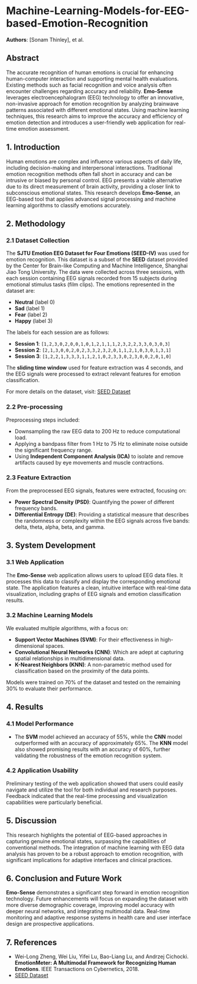 # Machine-Learning-Models-for-EEG-based-Emotion-Recognition

**Authors**: [Sonam Thinley], et al.

## Abstract

The accurate recognition of human emotions is crucial for enhancing human-computer interaction and supporting mental health evaluations. Existing methods such as facial recognition and voice analysis often encounter challenges regarding accuracy and reliability. **Emo-Sense** leverages electroencephalogram (EEG) technology to offer an innovative, non-invasive approach for emotion recognition by analyzing brainwave patterns associated with different emotional states. Using machine learning techniques, this research aims to improve the accuracy and efficiency of emotion detection and introduces a user-friendly web application for real-time emotion assessment.

## 1. Introduction

Human emotions are complex and influence various aspects of daily life, including decision-making and interpersonal interactions. Traditional emotion recognition methods often fall short in accuracy and can be intrusive or biased by personal control. EEG presents a viable alternative due to its direct measurement of brain activity, providing a closer link to subconscious emotional states. This research develops **Emo-Sense**, an EEG-based tool that applies advanced signal processing and machine learning algorithms to classify emotions accurately.

## 2. Methodology

### 2.1 Dataset Collection

The **SJTU Emotion EEG Dataset for Four Emotions (SEED-IV)** was used for emotion recognition. This dataset is a subset of the **SEED** dataset provided by the Center for Brain-like Computing and Machine Intelligence, Shanghai Jiao Tong University. The data were collected across three sessions, with each session containing EEG signals recorded from 15 subjects during emotional stimulus tasks (film clips). The emotions represented in the dataset are:

- **Neutral** (label 0)
- **Sad** (label 1)
- **Fear** (label 2)
- **Happy** (label 3)

The labels for each session are as follows:

- **Session 1**: `[1,2,3,0,2,0,0,1,0,1,2,1,1,1,2,3,2,2,3,3,0,3,0,3]`
- **Session 2**: `[2,1,3,0,0,2,0,2,3,3,2,3,2,0,1,1,2,1,0,3,0,1,3,1]`
- **Session 3**: `[1,2,2,1,3,3,3,1,1,2,1,0,2,3,3,0,2,3,0,0,2,0,1,0]`

The **sliding time window** used for feature extraction was 4 seconds, and the EEG signals were processed to extract relevant features for emotion classification.

For more details on the dataset, visit: [SEED Dataset](http://bcmi.sjtu.edu.cn/~seed/)

### 2.2 Pre-processing

Preprocessing steps included:

- Downsampling the raw EEG data to 200 Hz to reduce computational load.
- Applying a bandpass filter from 1 Hz to 75 Hz to eliminate noise outside the significant frequency range.
- Using **Independent Component Analysis (ICA)** to isolate and remove artifacts caused by eye movements and muscle contractions.

### 2.3 Feature Extraction

From the preprocessed EEG signals, features were extracted, focusing on:

- **Power Spectral Density (PSD)**: Quantifying the power of different frequency bands.
- **Differential Entropy (DE)**: Providing a statistical measure that describes the randomness or complexity within the EEG signals across five bands: delta, theta, alpha, beta, and gamma.

## 3. System Development

### 3.1 Web Application

The **Emo-Sense** web application allows users to upload EEG data files. It processes this data to classify and display the corresponding emotional state. The application features a clean, intuitive interface with real-time data visualization, including graphs of EEG signals and emotion classification results.

### 3.2 Machine Learning Models

We evaluated multiple algorithms, with a focus on:

- **Support Vector Machines (SVM)**: For their effectiveness in high-dimensional spaces.
- **Convolutional Neural Networks (CNN)**: Which are adept at capturing spatial relationships in multidimensional data.
- **K-Nearest Neighbors (KNN)**: A non-parametric method used for classification based on the proximity of the data points.

Models were trained on 70% of the dataset and tested on the remaining 30% to evaluate their performance.

## 4. Results

### 4.1 Model Performance

- The **SVM** model achieved an accuracy of 55%, while the **CNN** model outperformed with an accuracy of approximately 65%. The **KNN** model also showed promising results with an accuracy of 60%, further validating the robustness of the emotion recognition system.

### 4.2 Application Usability

Preliminary testing of the web application showed that users could easily navigate and utilize the tool for both individual and research purposes. Feedback indicated that the real-time processing and visualization capabilities were particularly beneficial.

## 5. Discussion

This research highlights the potential of EEG-based approaches in capturing genuine emotional states, surpassing the capabilities of conventional methods. The integration of machine learning with EEG data analysis has proven to be a robust approach to emotion recognition, with significant implications for adaptive interfaces and clinical practices.

## 6. Conclusion and Future Work

**Emo-Sense** demonstrates a significant step forward in emotion recognition technology. Future enhancements will focus on expanding the dataset with more diverse demographic coverage, improving model accuracy with deeper neural networks, and integrating multimodal data. Real-time monitoring and adaptive response systems in health care and user interface design are prospective applications.

## 7. References

- Wei-Long Zheng, Wei Liu, Yifei Lu, Bao-Liang Lu, and Andrzej Cichocki. **EmotionMeter: A Multimodal Framework for Recognizing Human Emotions**. IEEE Transactions on Cybernetics, 2018.
- [SEED Dataset](http://bcmi.sjtu.edu.cn/~seed/)
